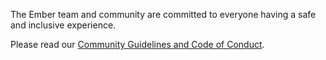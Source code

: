 The Ember team and community are committed to everyone having a safe and inclusive experience.

Please read our [Community Guidelines and Code of Conduct](http://emberjs.com/guidelines/).